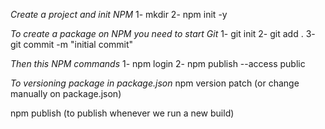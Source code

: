 _Create a project and init NPM_
1- mkdir <new folder>
2- npm init -y

_To create a package on NPM you need to start Git_
1- git init
2- git add .
3- git commit -m "initial commit"

_Then this NPM commands_
1- npm login
2- npm publish --access public

_To versioning package in package.json_
npm version patch (or change manually on package.json)

npm publish (to publish whenever we run a new build)
